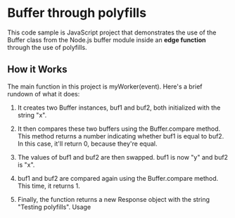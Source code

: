# Buffer through polyfills

This code sample is JavaScript project that demonstrates the use of the Buffer class from the Node.js buffer module inside an **edge function** through the use of polyfills. 

## How it Works

The main function in this project is myWorker(event). Here's a brief rundown of what it does:

1. It creates two Buffer instances, buf1 and buf2, both initialized with the string "x".

2. It then compares these two buffers using the Buffer.compare method. This method returns a number indicating whether buf1 is equal to buf2. In this case, it'll return 0, because they're equal.

3. The values of buf1 and buf2 are then swapped. buf1 is now "y" and buf2 is "x".

4. buf1 and buf2 are compared again using the Buffer.compare method. This time, it returns 1.

5. Finally, the function returns a new Response object with the string "Testing polyfills".
Usage

